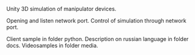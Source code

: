 
Unity 3D simulation of manipulator devices.

Opening and listen network port. Control of simulation through network port.

Client sample in folder python.
Description on russian language in folder docs.
Videosamples in folder media.
